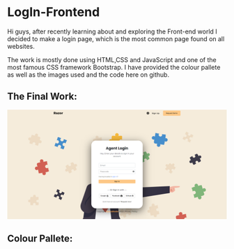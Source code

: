 # LogIn-Frontend
Hi guys, after recently learning about and exploring the Front-end world I decided to make a login page, which is the most common page found on all websites.


The work is mostly done using HTML,CSS and JavaScript and one of the most famous CSS framework Bootstrap.
I have provided the colour pallete as well as the images used and the code here on github.



## The Final Work:
![alt text](https://github.com/qusaikader/LogIn-Frontend/blob/main/final-work.png?raw=true)

## Colour Pallete:

